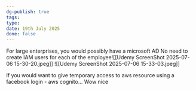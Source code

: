 ```yaml
---
dg-publish: true
tags: 
type: 
date: 19th July 2025
done: false
---
```


For large enterprises, you would possibly have a microsoft AD
No need to create IAM users for each of the employee![[Udemy ScreenShot 2025-07-06 15-30-20.jpeg]]
![[Udemy ScreenShot 2025-07-06 15-33-03.jpeg]]

If you would want to give temporary access to aws resource using a facebook login - aws cognito... Wow nice